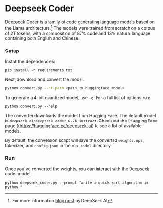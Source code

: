# Deepseek Coder

Deepseek Coder is a family of code generating language models based on the
Llama architecture.[^1] The models were trained from scratch on a corpus of 2T
tokens, with a composition of 87% code and 13% natural language containing both
English and Chinese.

### Setup

Install the dependencies:

```
pip install -r requirements.txt
```

Next, download and convert the model. 

```sh
python convert.py --hf-path <path_to_huggingface_model>
```

To generate a 4-bit quantized model, use `-q`. For a full list of options run:

```
python convert.py --help
```

The converter downloads the model from Hugging Face. The default model is
`deepseek-ai/deepseek-coder-6.7b-instruct`. Check out the [Hugging Face
page]((https://huggingface.co/deepseek-ai) to see a list of available models.

By default, the conversion script will save the converted `weights.npz`,
tokenizer, and `config.json` in the `mlx_model` directory.

### Run

Once you've converted the weights, you can interact with the Deepseek coder
model:

```
python deepseek_coder.py --prompt "write a quick sort algorithm in python."
```

[^1]: For more information [blog post](https://deepseekcoder.github.io/) by DeepSeek AI 
